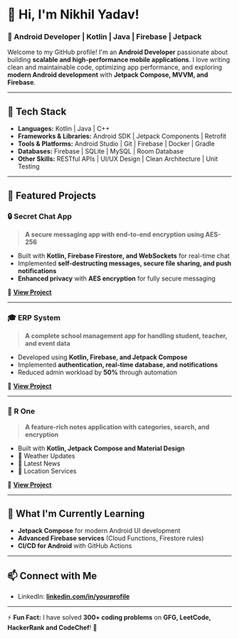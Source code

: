 # 👋 Hi, I'm Nikhil Yadav!  
### 🚀 Android Developer | Kotlin | Java | Firebase | Jetpack  

Welcome to my GitHub profile! I'm an **Android Developer** passionate about building **scalable and high-performance mobile applications**. I love writing clean and maintainable code, optimizing app performance, and exploring **modern Android development** with **Jetpack Compose, MVVM, and Firebase**.  

---

## 🔧 Tech Stack  
- **Languages:** Kotlin | Java | C++  
- **Frameworks & Libraries:** Android SDK | Jetpack Components | Retrofit 
- **Tools & Platforms:** Android Studio | Git | Firebase | Docker | Gradle  
- **Databases:** Firebase | SQLite | MySQL | Room Database  
- **Other Skills:** RESTful APIs | UI/UX Design | Clean Architecture | Unit Testing  

---

## 📱 Featured Projects  

### 🔒 Secret Chat App  
> **A secure messaging app with end-to-end encryption using AES-256**  
- Built with **Kotlin, Firebase Firestore, and WebSockets** for real-time chat  
- Implemented **self-destructing messages, secure file sharing, and push notifications**  
- **Enhanced privacy** with **AES encryption** for fully secure messaging  

🔗 **[View Project](https://github.com/Nikhil-Dev-R/Secret-Chat-Demo)**  

---

### 🎓 ERP System  
> **A complete school management app for handling student, teacher, and event data**  
- Developed using **Kotlin, Firebase, and Jetpack Compose**  
- Implemented **authentication, real-time database, and notifications**  
- Reduced admin workload by **50%** through automation  

🔗 **[View Project](https://github.com/Nikhil-Dev-R/ERP)**  

---

### 📝 R One
> **A feature-rich notes application with categories, search, and encryption**  
- Built with **Kotlin, Jetpack Compose and Material Design** 
- 🔆 Weather Updates
- 📰 Latest News
- 📍 Location Services

🔗 **[View Project](https://github.com/Nikhil-Dev-R/R-One)**

---

## 🌱 What I'm Currently Learning  
- **Jetpack Compose** for modern Android UI development  
- **Advanced Firebase services** (Cloud Functions, Firestore rules)  
- **CI/CD for Android** with GitHub Actions  

---

## 📫 Connect with Me  
- LinkedIn: **[linkedin.com/in/yourprofile](https://www.linkedin.com/in/nikhil-yadav-411758282?trk=contact-info)**  
---

⚡ **Fun Fact:** I have solved **300+ coding problems** on **GFG, LeetCode, HackerRank and CodeChef**! 🚀  

<!---
Nikhil-Dev-R/Nikhil-Dev-R is a ✨ special ✨ repository because its `README.md` (this file) appears on your GitHub profile.
You can click the Preview link to take a look at your changes.
--->
